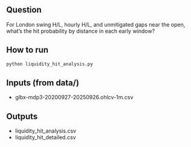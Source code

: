 ## Question
For London swing H/L, hourly H/L, and unmitigated gaps near the open, what’s the hit probability by distance in each early window?

## How to run
```bash
python liquidity_hit_analysis.py
```

## Inputs (from data/)
- glbx-mdp3-20200927-20250926.ohlcv-1m.csv

## Outputs
- liquidity_hit_analysis.csv
- liquidity_hit_detailed.csv



